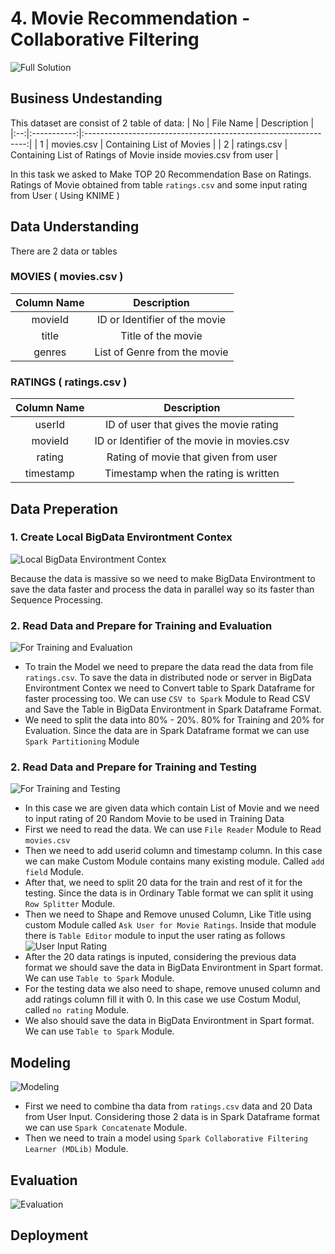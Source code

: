 # 4. Movie Recommendation - Collaborative Filtering

![Full Solution](https://github.com/wildangbudhi/BIG-Data-with-KNIM/blob/master/4.%20Movie%20Recommendation%20-%20Collaborative%20Filtering/Screenshoot/Full%20Solution.png)

## Business Undestanding

This dataset are consist of 2 table of data:
| No |  File Name  |                           Description                           |
|:--:|:-----------:|:---------------------------------------------------------------:|
|  1 | movies.csv  | Containing List of Movies                                       |
|  2 | ratings.csv | Containing List of Ratings of Movie inside movies.csv from user |

In this task we asked to Make TOP 20 Recommendation Base on Ratings. Ratings of Movie obtained from table ```ratings.csv``` and some input rating from User ( Using KNIME )

## Data Understanding

There are 2 data or tables

### MOVIES ( movies.csv )
| Column Name |          Description          |
|:-----------:|:-----------------------------:|
| movieId     | ID or Identifier of the movie |
| title       | Title of the movie            |
| genres      | List of Genre from the movie  |

### RATINGS ( ratings.csv )
| Column Name |                 Description                 |
|:-----------:|:-------------------------------------------:|
| userId      | ID of user that gives the movie rating      |
| movieId     | ID or Identifier of the movie in movies.csv |
| rating      | Rating of movie that given from user        |
| timestamp   | Timestamp when the rating is written        |

## Data Preperation

### 1. Create Local BigData Environtment Contex

![Local BigData Environtment Contex](https://github.com/wildangbudhi/BIG-Data-with-KNIM/blob/master/4.%20Movie%20Recommendation%20-%20Collaborative%20Filtering/Screenshoot/%5BData%20Preparation%5D%20Create%20BigData%20Env%20Instance.png)

Because the data is massive so we need to make BigData Environtment to save the data faster and process the data in parallel way so its faster than Sequence Processing.

### 2. Read Data and Prepare for Training and Evaluation

![For Training and Evaluation](https://github.com/wildangbudhi/BIG-Data-with-KNIM/blob/master/4.%20Movie%20Recommendation%20-%20Collaborative%20Filtering/Screenshoot/%5BData%20Preparation%5D%20For%20Training%20and%20Evaluation.png)

- To train the Model we need to prepare the data read the data from file ```ratings.csv```. To save the data in distributed node or server in BigData Environtment Contex we need to Convert table to Spark Dataframe for faster processing too. We can use ```CSV to Spark``` Module to Read CSV and Save the Table in BigData Environtment in Spark Dataframe Format.
- We need to split the data into 80% - 20%. 80% for Training and 20% for Evaluation. Since the data are in Spark Dataframe format we can use ```Spark Partitioning``` Module

### 2. Read Data and Prepare for Training and Testing

![For Training and Testing](https://github.com/wildangbudhi/BIG-Data-with-KNIM/blob/master/4.%20Movie%20Recommendation%20-%20Collaborative%20Filtering/Screenshoot/%5BData%20Preparation%5D%20For%20Training%20and%20Testing.png)

- In this case we are given data which contain List of Movie and we need to input rating of 20 Random Movie to be used in Training Data
- First we need to read the data. We can use ```File Reader``` Module to Read ```movies.csv```
- Then we need to add userid column and timestamp column. In this case we can make Custom Module contains many existing module. Called ```add field``` Module.
- After that, we need to split 20 data for the train and rest of it for the testing. Since the data is in Ordinary Table format we can split it using ```Row Splitter``` Module.
- Then we need to Shape and Remove unused Column, Like Title using custom Module called ```Ask User for Movie Ratings```. Inside that module there is ```Table Editor``` module to input the user rating as follows <br />
![User Input Rating](https://github.com/wildangbudhi/BIG-Data-with-KNIM/blob/master/4.%20Movie%20Recommendation%20-%20Collaborative%20Filtering/Screenshoot/%5BData%20Preparation%5D%20For%20Training%20and%20Testing%20-%20User%20Input%20TOP%2020%20Movies%20Ratings.png)
- After the 20 data ratings is inputed, considering the previous data format we should save the data in BigData Environtment in Spart format. We can use ```Table to Spark``` Module.
- For the testing data we also need to shape, remove unused column and add ratings column fill it with 0. In this case we use Costum Modul, called ```no rating``` Module.
- We also should save the data in BigData Environtment in Spart format. We can use ```Table to Spark``` Module.

## Modeling

![Modeling](https://github.com/wildangbudhi/BIG-Data-with-KNIM/blob/master/4.%20Movie%20Recommendation%20-%20Collaborative%20Filtering/Screenshoot/%5BModeling%5D%20Full%20Solution.png)

- First we need to combine tha data from ```ratings.csv``` data and 20 Data from User Input. Considering those 2 data is in Spark Dataframe format we can use ```Spark Concatenate``` Module.
- Then we need to train a model using ```Spark Collaborative Filtering Learner (MDLib)``` Module.

## Evaluation

![Evaluation](https://github.com/wildangbudhi/BIG-Data-with-KNIM/blob/master/4.%20Movie%20Recommendation%20-%20Collaborative%20Filtering/Screenshoot/%5BEvaluation%5D%20Full%20Solution.png)



## Deployment